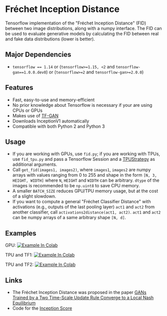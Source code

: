 # Fréchet Inception Distance
Tensorflow implementation of the "Fréchet Inception Distance" (FID) between two image distributions, along with a numpy interface. The FID can be used to evaluate generative models by calculating the FID between real and fake data distributions (lower is better).

## Major Dependencies
- `tensorflow == 1.14` or (`tensorflow>=1.15, <2` and `tensorflow-gan==1.0.0.dev0`) or (`tensorflow>=2` and `tensorflow-gan>=2.0.0`)

## Features
- Fast, easy-to-use and memory-efficient
- No prior knowledge about Tensorflow is necessary if your are using CPUs or GPUs
- Makes use of [TF-GAN](https://github.com/tensorflow/gan)
- Downloads InceptionV1 automatically
- Compatible with both Python 2 and Python 3

## Usage
- If you are working with GPUs, use `fid.py`; if you are working with TPUs, use `fid_tpu.py` and pass a Tensorflow Session and a [TPUStrategy](https://www.tensorflow.org/api_docs/python/tf/distribute/experimental/TPUStrategy) as additional arguments.
- Call `get_fid(images1, images2)`, where `images1`, `images2` are numpy arrays with values ranging from 0 to 255 and shape in the form `[N, 3, HEIGHT, WIDTH]` where `N`, `HEIGHT` and `WIDTH` can be arbitrary. `dtype` of the images is recommended to be `np.uint8` to save CPU memory.
- A smaller `BATCH_SIZE` reduces GPU/TPU memory usage, but at the cost of a slight slowdown.
- If you want to compute a general "Fréchet Classifier Distance" with activations (e.g., outputs of the last pooling layer) `act1` and `act2` from another classifier, call `activations2distance(act1, act2)`. `act1` and `act2` can be numpy arrays of a same arbitrary shape `[N, d]`.

## Examples
GPU: [![Example In Colab](https://colab.research.google.com/assets/colab-badge.svg)](https://colab.research.google.com/drive/1hgJJI5wuILxcHsmrkZMkHJtk6uDlKOwr?usp=sharing)

TPU and TF1: [![Example In Colab](https://colab.research.google.com/assets/colab-badge.svg)](https://colab.research.google.com/drive/1F0fXOKlzIkOSEAdIRa9oyacW34SUX2_v?usp=sharing)

TPU and TF2: [![Example In Colab](https://colab.research.google.com/assets/colab-badge.svg)](https://colab.research.google.com/drive/1Cb8erVc-v6zCG-cLfOWCIjFZPl5zQ4jl?usp=sharing) 

## Links

- The Fréchet Inception Distance was proposed in the paper [GANs Trained by a Two Time-Scale Update Rule Converge to a Local Nash Equilibrium ](https://arxiv.org/abs/1706.08500)
- Code for the [Inception Score](https://github.com/tsc2017/Inception-Score)
